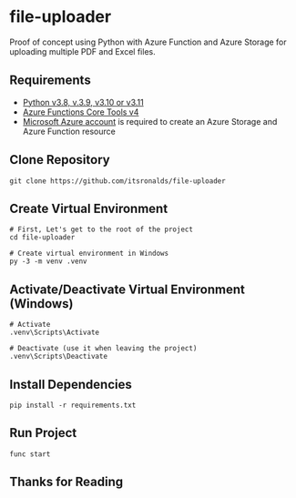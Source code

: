 # file-uploader

Proof of concept using Python with Azure Function and Azure Storage for uploading multiple PDF and Excel files.

## Requirements

- [Python v3.8, v.3.9, v3.10 or v3.11](https://www.python.org/downloads/)
- [Azure Functions Core Tools v4](https://www.npmjs.com/package/azure-functions-core-tools)
- [Microsoft Azure account](https://azure.microsoft.com/en-us/get-started/azure-portal/) is required to create an Azure Storage and Azure Function resource

## Clone Repository

```$
git clone https://github.com/itsronalds/file-uploader
```

## Create Virtual Environment

```$
# First, Let's get to the root of the project
cd file-uploader

# Create virtual environment in Windows
py -3 -m venv .venv
```

## Activate/Deactivate Virtual Environment (Windows)

```$
# Activate
.venv\Scripts\Activate

# Deactivate (use it when leaving the project)
.venv\Scripts\Deactivate
```

## Install Dependencies

```$
pip install -r requirements.txt
```

## Run Project

```$
func start
```

## Thanks for Reading
